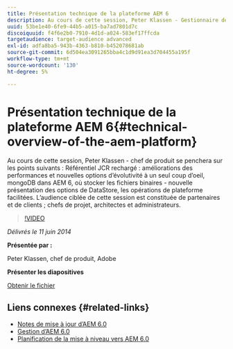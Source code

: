 ```yaml
---
title: Présentation technique de la plateforme AEM 6
description: Au cours de cette session, Peter Klassen - Gestionnaire de produits, recherche le référentiel JCR rechargé, les performances améliorées et les nouvelles options d’évolutivité.
uuid: 53be1e40-6fe9-44b5-a015-ba7ad7801d7c
discoiquuid: f4f6e2b0-7910-4d1d-a024-583ef17ffcda
targetaudience: target-audience advanced
exl-id: adfa8ba5-943b-4363-b810-b452078681ab
source-git-commit: 6d504ea3091265bba4c1d9d91ea3d704455a195f
workflow-type: tm+mt
source-wordcount: '130'
ht-degree: 5%

---
```


# Présentation technique de la plateforme AEM 6{#technical-overview-of-the-aem-platform}

Au cours de cette session, Peter Klassen - chef de produit se penchera sur les points suivants : Référentiel JCR rechargé : améliorations des performances et nouvelles options d’évolutivité à un seul coup d’oeil, mongoDB dans AEM 6, où stocker les fichiers binaires - nouvelle présentation des options de DataStore, les opérations de plateforme facilitées. L’audience ciblée de cette session est constituée de partenaires et de clients ; chefs de projet, architectes et administrateurs.

>[!VIDEO](https://video.tv.adobe.com/v/19517/?quality=9)

*Délivrés le 11 juin 2014*

**Présentée par :**

Peter Klassen, chef de produit, Adobe

**Présenter les diapositives**

[Obtenir le fichier](assets/aem6-platform-whatsnew.pdf)

## Liens connexes {#related-links}

* [Notes de mise à jour d’AEM 6.0](http://docs.adobe.com/content/docs/en/aem/6-0/release-notes.html)
* [Gestion d’AEM 6.0](http://docs.adobe.com/docs/en/aem/6-0/manage.html)
* [Planification de la mise à niveau vers AEM 6.0](http://docs.adobe.com/content/docs/en/aem/6-0/deploy/upgrade/planning.html)
